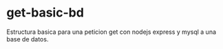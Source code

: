 # get-basic-bd
Estructura basica para una peticion get con nodejs express y mysql a una base de datos.
